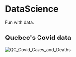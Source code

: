 # DataScience
Fun with data.

## Quebec's Covid data

![QC_Covid_Cases_and_Deaths](https://user-images.githubusercontent.com/40205456/146284408-f1ec7025-27d3-400e-8f94-87e29aa28de4.png)
